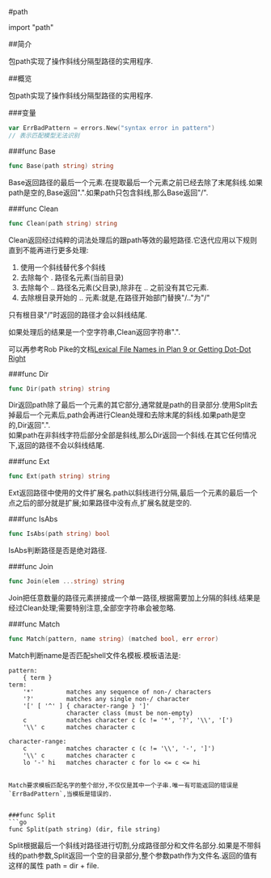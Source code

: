 #path

import "path"

##简介

包path实现了操作斜线分隔型路径的实用程序.


##概览

包path实现了操作斜线分隔型路径的实用程序.


###变量

```go
var ErrBadPattern = errors.New("syntax error in pattern")
// 表示匹配模型无法识别
```


###func Base
```go
func Base(path string) string
```
Base返回路径的最后一个元素.在提取最后一个元素之前已经去除了末尾斜线.如果path是空的,Base返回".".如果path只包含斜线,那么Base返回"/".


###func Clean
```go
func Clean(path string) string
```
Clean返回经过纯粹的词法处理后的跟path等效的最短路径.它迭代应用以下规则直到不能再进行更多处理:

1. 使用一个斜线替代多个斜线
2. 去除每个 . 路径名元素(当前目录)
3. 去除每个 .. 路径名元素(父目录),除非在 .. 之前没有其它元素.
4. 去除根目录开始的 .. 元素:就是,在路径开始部门替换"/.."为"/"

只有根目录"/"时返回的路径才会以斜线结尾.

如果处理后的结果是一个空字符串,Clean返回字符串".".

可以再参考Rob Pike的文档[Lexical File Names in Plan 9 or Getting Dot-Dot Right](http://plan9.bell-labs.com/sys/doc/lexnames.html)

###func Dir
```go
func Dir(path string) string
```
Dir返回path除了最后一个元素的其它部分,通常就是path的目录部分.使用Split去掉最后一个元素后,path会再进行Clean处理和去除末尾的斜线.如果path是空的,Dir返回".".  
如果path在非斜线字符后部分全部是斜线,那么Dir返回一个斜线.在其它任何情况下,返回的路径不会以斜线结尾.


###func Ext
```go
func Ext(path string) string
```
Ext返回路径中使用的文件扩展名.path以斜线进行分隔,最后一个元素的最后一个点之后的部分就是扩展;如果路径中没有点,扩展名就是空的.


###func IsAbs
```go
func IsAbs(path string) bool
```
IsAbs判断路径是否是绝对路径.


###func Join
```go
func Join(elem ...string) string
```
Join把任意数量的路径元素拼接成一个单一路径,根据需要加上分隔的斜线.结果是经过Clean处理;需要特别注意,全部空字符串会被忽略.


###func Match
```go
func Match(pattern, name string) (matched bool, err error)
```
Match判断name是否匹配shell文件名模板.模板语法是:

	pattern:
		{ term }
	term:
		'*'         matches any sequence of non-/ characters
		'?'         matches any single non-/ character
		'[' [ '^' ] { character-range } ']'
		            character class (must be non-empty)
		c           matches character c (c != '*', '?', '\\', '[')
		'\\' c      matches character c

	character-range:
		c           matches character c (c != '\\', '-', ']')
		'\\' c      matches character c
		lo '-' hi   matches character c for lo <= c <= hi
```

Match要求模板匹配名字的整个部分,不仅仅是其中一个子串.唯一有可能返回的错误是`ErrBadPattern`,当模板是错误的.


###func Split
```go
func Split(path string) (dir, file string)
```
Split根据最后一个斜线对路径进行切割,分成路径部分和文件名部分.如果是不带斜线的path参数,Split返回一个空的目录部分,整个参数path作为文件名.返回的值有这样的属性 path = dir + file.


